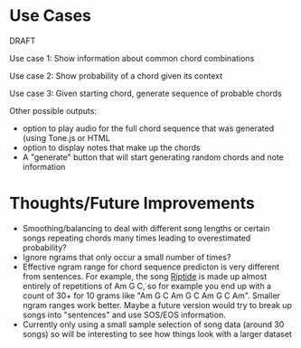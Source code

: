 # Use Cases

DRAFT

Use case 1:
Show information about common chord combinations

Use case 2:
Show probability of a chord given its context

Use case 3:
Given starting chord, generate sequence of probable chords


Other possible outputs:
- option to play audio for the full chord sequence that was generated (using Tone.js or HTML <audio>?)
- option to display notes that make up the chords
- A "generate" button that will start generating random chords and note information


# Thoughts/Future Improvements
- Smoothing/balancing to deal with different song lengths or certain songs repeating chords many times leading to overestimated probability?
- Ignore ngrams that only occur a small number of times?
- Effective ngram range for chord sequence predicton is very different from sentences. For example, the song [Riptide]([/guides/content/editing-an-existing-page](https://tabs.ultimate-guitar.com/tab/vance-joy/riptide-chords-1237247)) is made up almost entirely of repetitions of Am G C,  so for example you end up with a count of 30+ for 10 grams like "Am G C Am G C Am G C Am". Smaller ngram ranges work better. Maybe a future version would try to break up songs into "sentences" and use SOS/EOS information.
- Currently only using a small sample selection of song data (around 30 songs) so will be interesting to see how things look with a larger dataset

